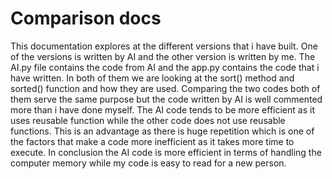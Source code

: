# Comparison docs
This documentation explores at the different versions that i have built. One of the versions is written by AI and the other version is written by me.
The AI.py file contains the code from AI and the app.py contains the code that i have written.
In both of them we are looking at the sort() method and sorted() function and how they are used.
Comparing the two codes both of them serve the same purpose but the code written by AI is well commented more than i have done myself.
The AI code tends to be more efficient as it uses reusable function while the other code does not use reusable functions.
This is an advantage as there is huge repetition which is one of the factors that make a code more inefficient as it takes more time to execute.
In conclusion the AI code is more efficient in terms of handling the computer memory while my code is easy to read for a new person.
